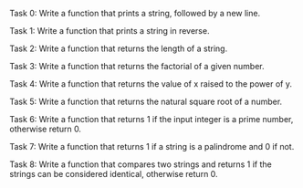 Task 0: Write a function that prints a string, followed by a new line.

Task 1: Write a function that prints a string in reverse.

Task 2: Write a function that returns the length of a string.

Task 3: Write a function that returns the factorial of a given number.

Task 4: Write a function that returns the value of x raised to the power of y.

Task 5: Write a function that returns the natural square root of a number.

Task 6: Write a function that returns 1 if the input integer is a prime number, otherwise return 0.

Task 7: Write a function that returns 1 if a string is a palindrome and 0 if not.

Task 8: Write a function that compares two strings and returns 1 if the strings can be considered identical, otherwise return 0.

